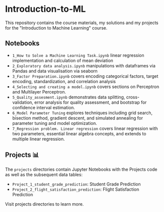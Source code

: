 # Introduction-to-ML
This repository contains the course materials, my solutions and my projects for the "Introduction to Machine Learning" course.

## Notebooks
- `1_How to Solve a Machine Learning Task.ipynb`
linear regression implementation and calculation of mean deviation
- `2_Exploratory data analysis.ipynb`
manipulations with dataframes via Pandas and data visualisation via seaborn
- `3_Factor Preparation.ipynb`
covers encoding categorical factors, target encoding, standardization, and correlation analysis
- `4_Selecting and creating a model.ipynb`
covers sections on Perceptron and Multilayer Perceptron.
- `5_Quality_assesment.ipynb` 
demonstrates data splitting, cross-validation, error analysis for quality assessment, and bootstrap for confidence interval estimation.
- `6_Model Parameter Tuning`
explores techniques including grid search, bisection method, gradient descent, and simulated annealing for parameter tuning and model optimization.
- `7_Regression problem. Linear regression`
covers linear regression with two parameters, essential linear algebra concepts, and extends to multiple linear regression.




## Projects 📊
The `projects` directories contain Jupyter Notebooks with the Projects code as well as the subsequent data tables:
- `Project_1_student_grade_prediction`: Student Grade Prediction
- `Project_2_flight_satisfaction_prediction`: Flight Satisfaction Prediction

Visit projects directories to learn more. 
